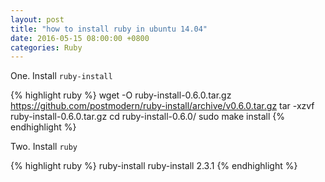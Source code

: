 ```yaml
---
layout: post
title: "how to install ruby in ubuntu 14.04"
date: 2016-05-15 08:00:00 +0800
categories: Ruby
---
```

One. Install `ruby-install`

{% highlight ruby %}
wget -O ruby-install-0.6.0.tar.gz https://github.com/postmodern/ruby-install/archive/v0.6.0.tar.gz
tar -xzvf ruby-install-0.6.0.tar.gz
cd ruby-install-0.6.0/
sudo make install
{% endhighlight %}

Two. Install `ruby`

{% highlight ruby %}
ruby-install
ruby-install 2.3.1
{% endhighlight %}
